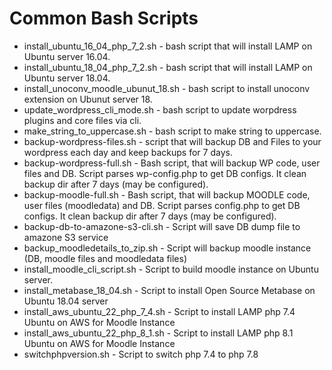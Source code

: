 # Common Bash Scripts  

* install_ubuntu_16_04_php_7_2.sh - bash script that will install LAMP on Ubuntu server 16.04.
* install_ubuntu_18_04_php_7_2.sh - bash script that will install LAMP on Ubuntu server 18.04.
* install_unoconv_moodle_ubunut_18.sh - bash script to install unoconv extension on Ubunut server 18.
* update_wordpress_cli_mode.sh - bash script to update worpdress plugins and core files via cli.
* make_string_to_uppercase.sh - bash script to make string to uppercase.
* backup-wordpress-files.sh - script that will backup DB and Files to your wordpress each day and keep backups for 7 days.
* backup-wordpress-full.sh - Bash script, that will backup WP code, user files and DB. Script parses wp-config.php to get DB configs. It clean backup dir after 7 days (may be configured).
* backup-moodle-full.sh - Bash script, that will backup MOODLE code, user files (moodledata) and DB. Script parses config.php to get DB configs. It clean backup dir after 7 days (may be configured).
* backup-db-to-amazone-s3-cli.sh - Script will save DB dump file to amazone S3 service
* backup_moodledetails_to_zip.sh - Script will backup moodle instance (DB, moodle files and moodledata files)
* install_moodle_cli_script.sh - Script to build moodle instance on Ubuntu server.
* install_metabase_18_04.sh - Script to install Open Source Metabase on Ubuntu 18.04 server  
* install_aws_ubuntu_22_php_7_4.sh - Script to install LAMP php 7.4 Ubuntu on AWS for Moodle Instance
* install_aws_ubuntu_22_php_8_1.sh - Script to install LAMP php 8.1 Ubuntu on AWS for Moodle Instance
* switchphpversion.sh - Script to switch php 7.4 to php 7.8
